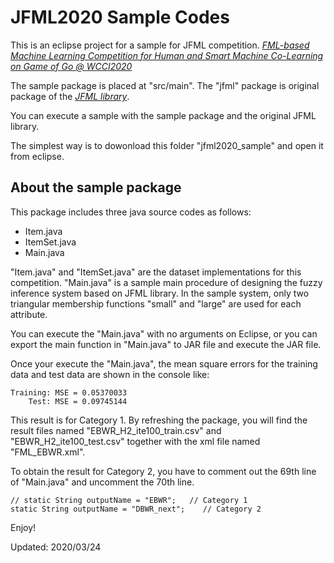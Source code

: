 # JFML2020 Sample Codes

This is an eclipse project for a sample for JFML competition.
 _[FML-based Machine Learning Competition for Human and Smart Machine Co-Learning on Game of Go @ WCCI2020](http://oase.nutn.edu.tw/wcci2020-fmlcompetition/overview.php)_

The sample package is placed at "src/main".
The "jfml" package is original package of the _[JFML library](https://www.uco.es/JFML/)_.

You can execute a sample with the sample package and the original JFML library.

The simplest way is to dowonload this folder "jfml2020_sample" and open it from eclipse. 

## About the sample package
This package includes three java source codes as follows:
 + Item.java
 + ItemSet.java
 + Main.java

"Item.java" and "ItemSet.java" are the dataset implementations for this competition.
"Main.java" is a sample main procedure of designing the fuzzy inference system based on JFML library.
In the sample system, only two triangular membership functions "small" and "large" are used for each attribute.

You can execute the "Main.java" with no arguments on Eclipse,
or you can export the main function in "Main.java" to JAR file and execute the JAR file.

Once your execute the "Main.java", the mean square errors for the training data and test data are shown in the console like:

    Training: MSE = 0.05370033
        Test: MSE = 0.09745144

This result is for Category 1. By refreshing the package, you will find the result files named "EBWR\_H2\_ite100\_train.csv" and "EBWR\_H2\_ite100\_test.csv" together with the xml file named "FML_EBWR.xml".

To obtain the result for Category 2, you have to comment out the 69th line of "Main.java" and uncomment the 70th line.

    // static String outputName = "EBWR";   // Category 1
    static String outputName = "DBWR_next";    // Category 2

Enjoy!

Updated: 2020/03/24
